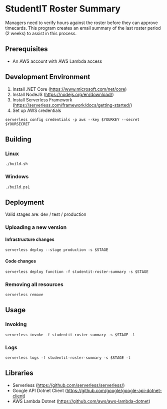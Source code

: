 # StudentIT Roster Summary
Managers need to verify hours against the roster before they can approve timecards. This program creates an email summary of the last roster period (2 weeks) to assist in this process.

## Prerequisites
* An AWS account with AWS Lambda access

## Development Environment

1. Install .NET Core (https://www.microsoft.com/net/core)
2. Install NodeJS (https://nodejs.org/en/download/)
3. Install Serverless Framework (https://serverless.com/framework/docs/getting-started/)
4. Set up AWS credentials

```
serverless config credentials -p aws --key $YOURKEY --secret $YOURSECRET
```

## Building
### Linux

```
./build.sh
```

### Windows

```
./build.ps1
```

## Deployment
Valid stages are: dev / test / production

### Uploading a new version
#### Infrastructure changes

```
serverless deploy --stage production -s $STAGE
```

#### Code changes

```
serverless deploy function -f studentit-roster-summary -s $STAGE
```

### Removing all resources

```
serverless remove
```

## Usage
### Invoking

```
serverless invoke -f studentit-roster-summary -s $STAGE -l
```

### Logs

```
serverless logs -f studentit-roster-summary -s $STAGE -t
```


## Libraries
* Serverless (https://github.com/serverless/serverless/)
* Google API Dotnet Client (https://github.com/google/google-api-dotnet-client)
* AWS Lambda Dotnet (https://github.com/aws/aws-lambda-dotnet)
